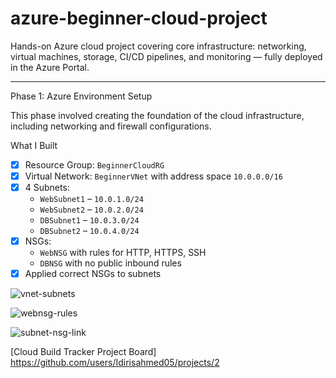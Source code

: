 # azure-beginner-cloud-project
Hands-on Azure cloud project covering core infrastructure: networking, virtual machines, storage, CI/CD pipelines, and monitoring — fully deployed in the Azure Portal.

---

Phase 1: Azure Environment Setup

This phase involved creating the foundation of the cloud infrastructure, including networking and firewall configurations.

  What I Built
- [x] Resource Group: `BeginnerCloudRG`
- [x] Virtual Network: `BeginnerVNet` with address space `10.0.0.0/16`
- [x] 4 Subnets:
  - `WebSubnet1` – `10.0.1.0/24`
  - `WebSubnet2` – `10.0.2.0/24`
  - `DBSubnet1` – `10.0.3.0/24`
  - `DBSubnet2` – `10.0.4.0/24`
- [x] NSGs:
  - `WebNSG` with rules for HTTP, HTTPS, SSH
  - `DBNSG` with no public inbound rules
- [x] Applied correct NSGs to subnets

![vnet-subnets](https://github.com/user-attachments/assets/81a3e00f-0135-4317-aaa6-00fdf961d5fb)

![webnsg-rules](https://github.com/user-attachments/assets/7a3b4041-2e36-45f7-8b2c-ec3bcb098898)

![subnet-nsg-link](https://github.com/user-attachments/assets/e458f55a-3490-4464-aa7e-c985f2ef27cd)

[Cloud Build Tracker Project Board] https://github.com/users/Idirisahmed05/projects/2
